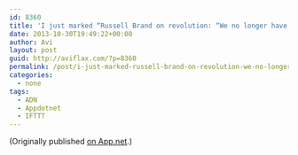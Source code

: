 ```yaml
---
id: 8360
title: 'I just marked “Russell Brand on revolution: “We no longer have the luxury of tradition”” as a favorite in Readability. http://www.readability.com/articles/olhe1ejy'
date: 2013-10-30T19:49:22+00:00
author: Avi
layout: post
guid: http://aviflax.com/?p=8360
permalink: /post/i-just-marked-russell-brand-on-revolution-we-no-longer-have-the-luxury-of-tradition-as-a-favorite-in-readability-httpwww-readability-comarticlesolhe1ejy/
categories:
  - none
tags:
  - ADN
  - Appdotnet
  - IFTTT
---
```

(Originally published [on App.net](http://alpha.app.net/aviflax/post/13925036).)